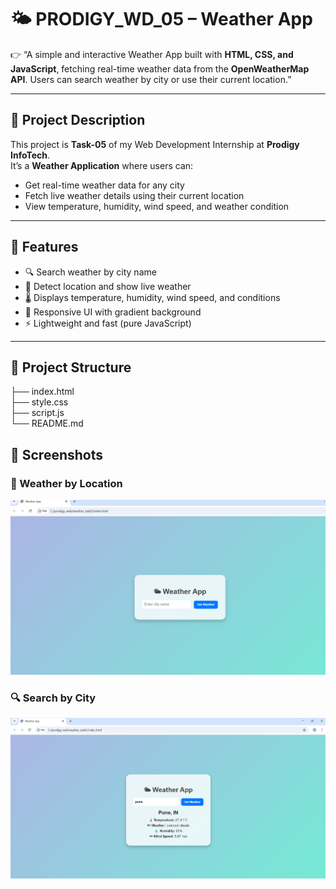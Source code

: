 # 🌤 PRODIGY_WD_05 – Weather App  

👉 “A simple and interactive Weather App built with **HTML, CSS, and JavaScript**, fetching real-time weather data from the **OpenWeatherMap API**. Users can search weather by city or use their current location.”  

---

## 📌 Project Description  
This project is **Task-05** of my Web Development Internship at **Prodigy InfoTech**.  
It’s a **Weather Application** where users can:  
- Get real-time weather data for any city  
- Fetch live weather details using their current location  
- View temperature, humidity, wind speed, and weather condition  

---

## 🎨 Features  
- 🔍 Search weather by city name  
- 📍 Detect location and show live weather  
- 🌡 Displays temperature, humidity, wind speed, and conditions  
- 🎨 Responsive UI with gradient background  
- ⚡ Lightweight and fast (pure JavaScript)  

---

## 📂 Project Structure  


├── index.html       
├── style.css        
├── script.js         
└── README.md 

## 📸 Screenshots  


### 📍 Weather by Location  
![Weather Page](weather_page.png)  

### 🔍 Search by City  
![Search Weather by City](city_name.png) 

